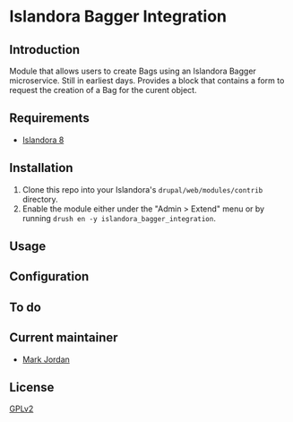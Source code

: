 # Islandora Bagger Integration

## Introduction

Module that allows users to create Bags using an Islandora Bagger microservice. Still in earliest days. Provides a block that contains a form to request the creation of a Bag for the curent object.

## Requirements

* [Islandora 8](https://github.com/Islandora-CLAW/islandora)

## Installation

1. Clone this repo into your Islandora's `drupal/web/modules/contrib` directory.
1. Enable the module either under the "Admin > Extend" menu or by running `drush en -y islandora_bagger_integration`.

## Usage

## Configuration

## To do


## Current maintainer

* [Mark Jordan](https://github.com/mjordan)

## License

[GPLv2](http://www.gnu.org/licenses/gpl-2.0.txt)
